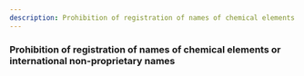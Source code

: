 ```yaml
---
description: Prohibition of registration of names of chemical elements or international non-proprietary names
---
```


### Prohibition of registration of names of chemical elements or international non-proprietary names

